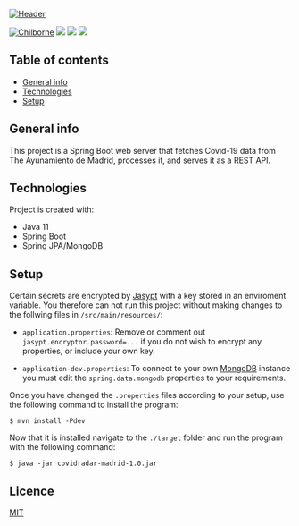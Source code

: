[![Header](https://i.ibb.co/bLw269H/Covid-Radar-Madrid.png "Header")](https://covidradarmadrid.es)

[![Chilborne](https://circleci.com/gh/Chris_Hilborne/Madrid-Covid-Radar.svg?style=shield&circle-token=69bf70dda01cc3a4435e16a147fd1f475b4a9202)](https://app.circleci.com/pipelines/github/ChrisHilborne/Madrid-Covid-Radar)
![](https://img.shields.io/badge/Java_11-informational?style=flat&log=java&logoColor=white)
![](https://img.shields.io/badge/Spring_Boot-informational?style=flat&log=springboot&logoColor=white)
<a href="https://covidradarmadrid.es">
    <img src="https://img.shields.io/badge/Frontend-informational?style=flat&log=react&logoColor=white">
</a>


## Table of contents
* [General info](#general-info)
* [Technologies](#technologies)
* [Setup](#setup)

## General info
This project is a Spring Boot web server that fetches Covid-19 data from The Ayunamiento de Madrid, processes it, and serves it as a REST API.
	
## Technologies
Project is created with:
* Java 11
* Spring Boot
* Spring JPA/MongoDB 
	
## Setup
Certain secrets are encrypted by [Jasypt](https://github.com/ulisesbocchio/jasypt-spring-boot) with a key stored in an enviroment variable. You therefore can not run this project without making changes to the follwing files in `/src/main/resources/`:

* `application.properties`:
Remove or comment out `jasypt.encryptor.password=...` if you do not wish to encrypt any properties, or include your own key. 

* `application-dev.properties`:
To connect to your own [MongoDB](https://www.mongodb.com/) instance you must edit the `spring.data.mongodb` properties to your requirements.


Once you have changed the `.properties` files according to your setup, use the following command to install the program:

```
$ mvn install -Pdev
```

Now that it is installed navigate to the `./target` folder and run the program with the following command:

```
$ java -jar covidradar-madrid-1.0.jar
```

## Licence
[MIT](https://github.com/ChrisHilborne/Madrid-Covid-Radar/blob/production/LICENCE)
